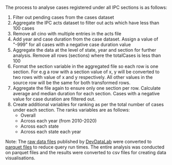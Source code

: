 The process to analyse cases registered under all IPC sections is as follows:
 1. Filter out pending cases from the cases dataset
 2. Aggregate the IPC acts dataset to filter out acts which have less than 100 cases
 3. Remove all cino with multiple entries in the acts file
 4. Add year and case duration from the case dataset. Assign a value of "-999" for all cases with a negative case duration value
 5. Aggregate the data at the level of state, year and section for further analysis. Remove all rows (sections) where the totalCases is less than 100
 6. Format the section variable in the aggregated file so each row is one section. For e.g a row with a section value of x, y will be converted to two rows with value of x and y respectively. All other values in the source row will be the same for both transformed rows.
 7. Aggregate the file again to ensure only one section per row. Calculate average and median duration for each section. Cases with a negative value for case duration are filtered out. 
 8. Create additional variables for ranking as per the total number of cases under each section. The ranks variables are as follows:
    - Overall 
    - Across each year (from 2010-2020)
    - Across each state
    - Across each state each year
   
Note: The [raw data files](https://devdatalab.org/judicial-data#links) published by [DevDataLab](https://devdatalab.org/) were converted to [parquet files](https://parquet.apache.org/) to reduce query run times. The entire analysis was conducted on parquet files and the results were converted to csv files for creating data visualisations.